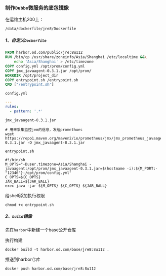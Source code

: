 ### 制作`Dubbo`微服务的底包镜像

在运维主机200上：

```shell
/data/dockerfile/jre8/Dockerfile
```

##### 1、自定义`Dockerfile`

```dockerfile
FROM harbor.od.com/public/jre:8u112
RUN /bin/cp /usr/share/zoneinfo/Asia/Shanghai /etc/localtime &&\
    echo 'Asia/Shanghai' > /etc/timezone
COPY config.yml /opt/prom/config.yml
COPY jmx_javaagent-0.3.1.jar /opt/prom/
WORKDIR /opt/project_dir
COPY entrypoint.sh /entrypoint.sh
CMD ["/entrypoint.sh"]
```

`config.yml`

```yml
---
rules:
  - pattern: '.*'
```

`jmx_javaagent-0.3.1.jar`

```shell
# 用来采集监控jvm的信息，发给promethues
wget https://repo1.maven.org/maven2/io/prometheus/jmx/jmx_prometheus_javaagent/0.3.1/jmx_prometheus_javaagent-0.3.1.jar -O jmx_javaagent-0.3.1.jar
```

`entrypoint.sh`

```shell
#!/bin/sh
M_OPTS="-Duser.timezone=Asia/Shanghai -javaagent:/opt/prom/jmx_javaagent-0.3.1.jar=$(hostname -i):${M_PORT:-"12346"}:/opt/prom/config.yml"
C_OPTS=${C_OPTS}
JAR_BALL=${JAR_BALL}
exec java -jar ${M_OPTS} ${C_OPTS} ${JAR_BALL}
```

给shell添加执行权限

`chmod +x entrypoint.sh`

##### 2、`build`镜像

先在`harbor`中新建一个base公开仓库

执行构建

```shell
docker build -t harbor.od.com/base/jre8:8u112 .
```

推送到harbor仓库

```shell
docker push harbor.od.com/base/jre8:8u112
```

